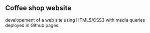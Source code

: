 ## Coffee shop website

developement of a web site using HTML5/CSS3 with media queries deployed in Github pages.
